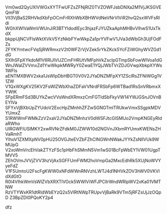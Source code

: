 Vm0wd2QyUXlVWGxXYTFwUFZsZFNjRlZ0TVZOWFJsbDNXa2M1VjJKSGVEQmFW
Vll3VjBaS2RHVkdXbFpOCmFrRXhWbXBHWVdNeVNrVlViR2hvQ2sxWVFsRldi
WGhXWlVaWmVWUnJiR3BTYldodlEyc3hjazFJYUZkaAphMHBvVlhwS1UxTkdX
bkppUjNCVFlsWktXVkV5YzNkbFYwWkpZa1prYVFwV1JVa3dWbGh3UjFOdFZs
ZFYKYmtwcFVqSjRWRmxzV2t0WFZrVjVZek5rYkZKck5YcFZiWGhyWVZGd1dG
SXlhSFpXYkdoM1V6RlJlVlJZCmFHRUtVMFphVkZsclpGTmpSbFowWlVoa1dG
WnJWalZVVmxZd1YwWkpkMWRyY0ZwaE1YQjJWbTVrZDJGVwpXbkpXYWs1WFls
aENTMXBWV2xka1JsWlpDbHBGT0V0V2JYaDNZMFpXY1ZSclRsZFNiWGg1V1ZW
V1QxWXgKV25KV2FsWlZWbXhaZDFaVVNrdFRSbFp6WTBad1RsSnVRbmxXYWtK
SFpERmFSd3BUYkZwcVVsWndXRmxzCmFGTldSbFkyVW14YWJGSnJOVnBEYlVa
SFYxVjBXbUpZYUdoV2ExcHpZMnhhZFZwSGNGTmlTRUkwVmxSSgpkMDVYUmxZ
S1RWWmFWMkZzV2xaV2JYaDNZMnhzV0dWSFJtcGlSMUo2VmpKNGEyRldaRWho
UlRGWFlUSlMKY2xwRVNrZFdkM0JZWW10d2NGVnJXbmRYUmxKWENsZHVaRmhT
YlhoV1ZXMXpNV0pHU25OVGJteEVZbFZhClNGWnNWakJYYkZsNllVUk9WMUpG
V2xoWmVrcEhVakZTYzFSc1pHbFhSMmN5Vm1wS01BcFpWbEY1VW01UgpTMVV5
ZEhOVmJVVjZVV3hzVjAxSGFFUmFWM2hoVmpGa2MxcEdhRk5XUjNoWVYyeFdZ
V1F5UmtoU2FscFgKWW0xNFdWWnRNVzhLWTJ4d1NHVkZOV3hWV0VKVldXdGtO
R0l4VlhkWmVsWlZVbXRXTlVOck5WWlViWFJPCllrWndWRlpWV2xKa01VMTNW
RzVTYWxKR1dtRldWbEYzQ2s5VlRtNWpTRUpvVjBaRk9VTm5jRFZsUjJzOQpD
Z3BpZDI0PQoKY2p4

dfz